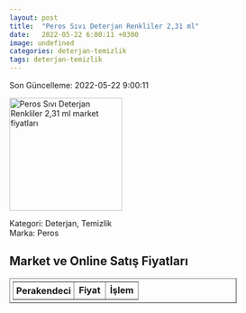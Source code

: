 ```yaml
---
layout: post
title:  "Peros Sıvı Deterjan Renkliler 2,31 ml"
date:   2022-05-22 6:00:11 +0300
image: undefined
categories: deterjan-temizlik
tags: deterjan-temizlik
---
```


Son Güncelleme: 2022-05-22 9:00:11

<img src="undefined" width="200" alt="Peros Sıvı Deterjan Renkliler 2,31 ml market fiyatları" />

Kategori: Deterjan, Temizlik
<br />
Marka: Peros

<h2>Market ve Online Satış Fiyatları</h2>

<table border="1" style="padding: 5px;width:80%;">
  <tr>
    <td style="padding: 5px;"><strong>Perakendeci</strong></td>
    <td><strong>Fiyat</strong></td>
    <td><strong>İşlem</strong></td>
  </tr>
  
</table>
